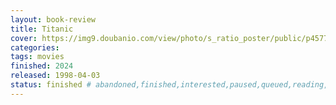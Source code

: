 ```yaml
---
layout: book-review
title: Titanic
cover: https://img9.doubanio.com/view/photo/s_ratio_poster/public/p457760035.webp
categories: 
tags: movies
finished: 2024
released: 1998-04-03
status: finished # abandoned,finished,interested,paused,queued,reading,reread
---
```


